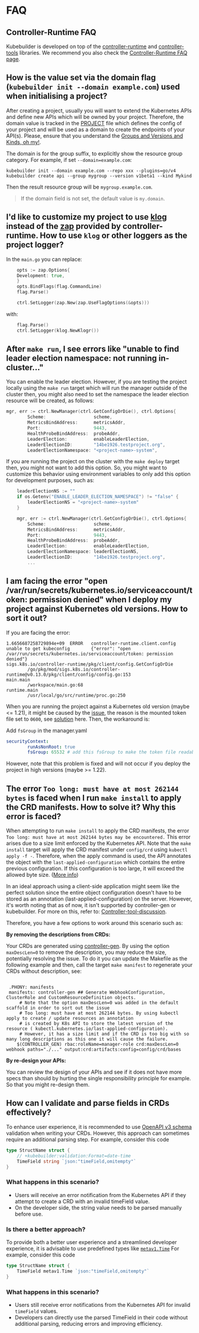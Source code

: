 
# FAQ

<aside class="note">
<h1> Controller-Runtime FAQ </h1>

Kubebuilder is developed on top of the [controller-runtime](https://github.com/kubernetes-sigs/controller-runtime)
and [controller-tools](https://github.com/kubernetes-sigs/controller-tools) libraries. We recommend you also check
the [Controller-Runtime FAQ page](https://github.com/kubernetes-sigs/controller-runtime/blob/main/FAQ.md).
</aside>


## How is the value set via the domain flag (`kubebuilder init --domain example.com`) used when initialising a project?

After creating a project, usually you will want to extend the Kubernetes APIs and define new APIs which will be owned by your project. Therefore, the domain value is tracked in the [PROJECT][project-file-def] file which defines the config of your project and will be used as a domain to create the endpoints of your API(s). Please, ensure that you understand the [Groups and Versions and Kinds, oh my!][gvk].

The domain is for the group suffix, to explicitly show the resource group category.
For example, if set `--domain=example.com`:
```
kubebuilder init --domain example.com --repo xxx --plugins=go/v4
kubebuilder create api --group mygroup --version v1beta1 --kind Mykind
```
Then the result resource group will be `mygroup.example.com`.

> If the domain field is not set, the default value is `my.domain`.

## I'd like to customize my project to use [klog][klog] instead of the [zap][zap] provided by controller-runtime. How to use `klog` or other loggers as the project logger?

In the `main.go` you can replace:
```go
    opts := zap.Options{
    Development: true,
    }
    opts.BindFlags(flag.CommandLine)
    flag.Parse()

    ctrl.SetLogger(zap.New(zap.UseFlagOptions(&opts)))
```
with:
```go
    flag.Parse()
	ctrl.SetLogger(klog.NewKlogr())
```

## After `make run`, I see errors like "unable to find leader election namespace: not running in-cluster..."

You can enable the leader election. However, if you are testing the project locally using the `make run`
target which will run the manager outside of the cluster then, you might also need to set the
namespace the leader election resource will be created, as follows:
```go
mgr, err := ctrl.NewManager(ctrl.GetConfigOrDie(), ctrl.Options{
		Scheme:                  scheme,
		MetricsBindAddress:      metricsAddr,
		Port:                    9443,
		HealthProbeBindAddress:  probeAddr,
		LeaderElection:          enableLeaderElection,
		LeaderElectionID:        "14be1926.testproject.org",
		LeaderElectionNamespace: "<project-name>-system",
```

If you are running the project on the cluster with the `make deploy` target
then, you might not want to add this option. So, you might want to customize this behavior using
environment variables to only add this option for development purposes, such as:

```go
    leaderElectionNS := ""
	if os.Getenv("ENABLE_LEADER_ELECTION_NAMESPACE") != "false" {
		leaderElectionNS = "<project-name>-system"
	}

	mgr, err := ctrl.NewManager(ctrl.GetConfigOrDie(), ctrl.Options{
		Scheme:                  scheme,
		MetricsBindAddress:      metricsAddr,
		Port:                    9443,
		HealthProbeBindAddress:  probeAddr,
		LeaderElection:          enableLeaderElection,
		LeaderElectionNamespace: leaderElectionNS,
		LeaderElectionID:        "14be1926.testproject.org",
		...
```

## I am facing the error "open /var/run/secrets/kubernetes.io/serviceaccount/token: permission denied" when I deploy my project against Kubernetes old versions. How to sort it out?

If you are facing the error:
```
1.6656687258729894e+09  ERROR   controller-runtime.client.config        unable to get kubeconfig        {"error": "open /var/run/secrets/kubernetes.io/serviceaccount/token: permission denied"}
sigs.k8s.io/controller-runtime/pkg/client/config.GetConfigOrDie
        /go/pkg/mod/sigs.k8s.io/controller-runtime@v0.13.0/pkg/client/config/config.go:153
main.main
        /workspace/main.go:68
runtime.main
        /usr/local/go/src/runtime/proc.go:250
```
When you are running the project against a Kubernetes old version (maybe <= 1.21), it might be caused by the [issue][permission-issue], the reason is the mounted token file set to `0600`, see [solution][permission-PR] here. Then, the workaround is:

Add `fsGroup` in the manager.yaml
```yaml
securityContext:
        runAsNonRoot: true
        fsGroup: 65532 # add this fsGroup to make the token file readable
```
However, note that this problem is fixed and will not occur if you deploy the project in high versions (maybe >= 1.22).

## The error `Too long: must have at most 262144 bytes` is faced when I run `make install` to apply the CRD manifests. How to solve it? Why this error is faced?

When attempting to run `make install` to apply the CRD manifests, the error `Too long: must have at most 262144 bytes may be encountered.` This error arises due to a size limit enforced by the Kubernetes API. Note that the `make install` target will apply the CRD manifest under `config/crd` using `kubectl apply -f -`. Therefore, when the apply command is used, the API annotates the object with the `last-applied-configuration` which contains the entire previous configuration. If this configuration is too large, it will exceed the allowed byte size. ([More info][k8s-obj-creation])

In an ideal approach using a client-side application might seem like the perfect solution since the entire object configuration doesn't have to be stored as an annotation (last-applied-configuration) on the server. However, it's worth noting that as of now, it isn't supported by controller-gen or kubebuilder. For more on this, refer to: [Controller-tool-discussion][controller-tool-pr].

Therefore, you have a few options to work around this scenario such as:

**By removing the descriptions from CRDs:**

Your CRDs are generated using [controller-gen][controller-gen]. By using the option `maxDescLen=0` to remove the description, you may reduce the size, potentially resolving the issue. To do it you can update the Makefile as the following example and then, call the target `make manifest` to regenerate your CRDs without description, see:

```shell

 .PHONY: manifests
 manifests: controller-gen ## Generate WebhookConfiguration, ClusterRole and CustomResourceDefinition objects.
     # Note that the option maxDescLen=0 was added in the default scaffold in order to sort out the issue
     # Too long: must have at most 262144 bytes. By using kubectl apply to create / update resources an annotation
     # is created by K8s API to store the latest version of the resource ( kubectl.kubernetes.io/last-applied-configuration).
     # However, it has a size limit and if the CRD is too big with so many long descriptions as this one it will cause the failure.
 	$(CONTROLLER_GEN) rbac:roleName=manager-role crd:maxDescLen=0 webhook paths="./..." output:crd:artifacts:config=config/crd/bases
```
**By re-design your APIs:**

You can review the design of your APIs and see if it does not have more specs than should by hurting the single responsibility principle for example. So that you might re-design them.

## How can I validate and parse fields in CRDs effectively?

To enhance user experience, it is recommended to use [OpenAPI v3 schema](https://github.com/OAI/OpenAPI-Specification/blob/main/versions/3.0.0.md#schemaObject) validation when writing your CRDs. However, this approach can sometimes require an additional parsing step.
For example, consider this code
```go
type StructName struct {
	// +kubebuilder:validation:Format=date-time
	TimeField string `json:"timeField,omitempty"`
}
```

### What happens in this scenario?

- Users will receive an error notification from the Kubernetes API if they attempt to create a CRD with an invalid timeField value.
- On the developer side, the string value needs to be parsed manually before use.

### Is there a better approach?

To provide both a better user experience and a streamlined developer experience, it is advisable to use predefined types like [`metav1.Time`](https://pkg.go.dev/k8s.io/apimachinery@v0.31.1/pkg/apis/meta/v1#Time)
For example, consider this code
```go
type StructName struct {
	TimeField metav1.Time `json:"timeField,omitempty"`
}
```

### What happens in this scenario?

- Users still receive error notifications from the Kubernetes API for invalid `timeField` values.
- Developers can directly use the parsed TimeField in their code without additional parsing, reducing errors and improving efficiency.



[k8s-obj-creation]: https://kubernetes.io/docs/tasks/manage-kubernetes-objects/declarative-config/#how-to-create-objects
[gvk]: ./cronjob-tutorial/gvks.md
[project-file-def]: ./reference/project-config.md
[klog]: https://github.com/kubernetes/klog
[zap]: https://github.com/uber-go/zap
[permission-issue]: https://github.com/kubernetes/kubernetes/issues/82573
[permission-PR]: https://github.com/kubernetes/kubernetes/pull/89193
[controller-gen]: ./reference/controller-gen.html
[controller-tool-pr]: https://github.com/kubernetes-sigs/controller-tools/pull/536

